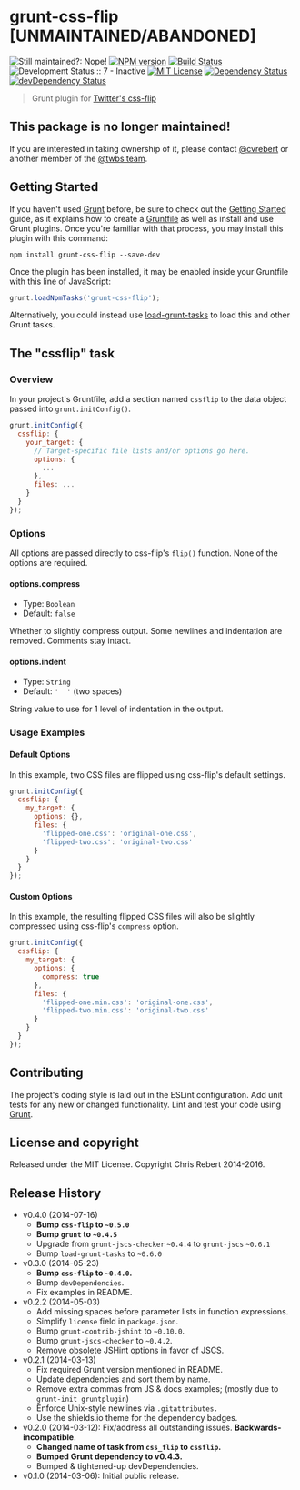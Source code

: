 # grunt-css-flip [UNMAINTAINED/ABANDONED]

![Still maintained?: Nope!](https://img.shields.io/badge/still_maintained%3F-Nope!-red.svg)
[![NPM version](https://img.shields.io/npm/v/grunt-css-flip.svg)](https://www.npmjs.com/package/grunt-css-flip)
[![Build Status](https://img.shields.io/travis/twbs/grunt-css-flip.svg?branch=master)](https://travis-ci.org/twbs/grunt-css-flip)
![Development Status :: 7 - Inactive](https://img.shields.io/badge/maturity-inactive-red.svg "Development Status :: 7 - Inactive")
[![MIT License](https://img.shields.io/npm/l/grunt-css-flip.svg)](https://github.com/twbs/grunt-css-flip/blob/master/LICENSE)
[![Dependency Status](https://img.shields.io/david/twbs/grunt-css-flip.svg)](https://david-dm.org/twbs/grunt-css-flip)
[![devDependency Status](https://img.shields.io/david/dev/twbs/grunt-css-flip.svg)](https://david-dm.org/twbs/grunt-css-flip#info=devDependencies)


> Grunt plugin for [Twitter's css-flip](https://github.com/twitter/css-flip)

## This package is no longer maintained!

If you are interested in taking ownership of it, please contact [@cvrebert](https://github.com/cvrebert) or another member of the [@twbs team](https://github.com/orgs/twbs/people).

## Getting Started

If you haven't used [Grunt](http://gruntjs.com/) before, be sure to check out the [Getting Started](http://gruntjs.com/getting-started) guide, as it explains how to create a [Gruntfile](http://gruntjs.com/sample-gruntfile) as well as install and use Grunt plugins. Once you're familiar with that process, you may install this plugin with this command:

```shell
npm install grunt-css-flip --save-dev
```

Once the plugin has been installed, it may be enabled inside your Gruntfile with this line of JavaScript:

```js
grunt.loadNpmTasks('grunt-css-flip');
```

Alternatively, you could instead use [load-grunt-tasks](https://github.com/sindresorhus/load-grunt-tasks) to load this and other Grunt tasks.

## The "cssflip" task

### Overview
In your project's Gruntfile, add a section named `cssflip` to the data object passed into `grunt.initConfig()`.

```js
grunt.initConfig({
  cssflip: {
    your_target: {
      // Target-specific file lists and/or options go here.
      options: {
        ...
      },
      files: ...
    }
  }
});
```

### Options

All options are passed directly to css-flip's `flip()` function.
None of the options are required.

#### options.compress
* Type: `Boolean`
* Default: `false`

Whether to slightly compress output. Some newlines and indentation are removed. Comments stay intact.

#### options.indent
* Type: `String`
* Default: `'  '` (two spaces)

String value to use for 1 level of indentation in the output.

### Usage Examples

#### Default Options
In this example, two CSS files are flipped using css-flip's default settings.

```js
grunt.initConfig({
  cssflip: {
    my_target: {
      options: {},
      files: {
        'flipped-one.css': 'original-one.css',
        'flipped-two.css': 'original-two.css'
      }
    }
  }
});
```

#### Custom Options
In this example, the resulting flipped CSS files will also be slightly compressed using css-flip's `compress` option.

```js
grunt.initConfig({
  cssflip: {
    my_target: {
      options: {
        compress: true
      },
      files: {
        'flipped-one.min.css': 'original-one.css',
        'flipped-two.min.css': 'original-two.css'
      }
    }
  }
});
```

## Contributing
The project's coding style is laid out in the ESLint configuration. Add unit tests for any new or changed functionality. Lint and test your code using [Grunt](http://gruntjs.com/).

## License and copyright

Released under the MIT License. Copyright Chris Rebert 2014-2016.

## Release History
* v0.4.0 (2014-07-16)
  * **Bump `css-flip` to `~0.5.0`**
  * **Bump `grunt` to `~0.4.5`**
  * Upgrade from `grunt-jscs-checker` `~0.4.4` to `grunt-jscs` `~0.6.1`
  * Bump `load-grunt-tasks` to `~0.6.0`
* v0.3.0 (2014-05-23)
  * **Bump `css-flip` to `~0.4.0`.**
  * Bump `devDependencies`.
  * Fix examples in README.
* v0.2.2 (2014-05-03)
  * Add missing spaces before parameter lists in function expressions.
  * Simplify `license` field in `package.json`.
  * Bump `grunt-contrib-jshint` to `~0.10.0`.
  * Bump `grunt-jscs-checker` to `~0.4.2`.
  * Remove obsolete JSHint options in favor of JSCS.
* v0.2.1 (2014-03-13)
  * Fix required Grunt version mentioned in README.
  * Update dependencies and sort them by name.
  * Remove extra commas from JS & docs examples; (mostly due to `grunt-init gruntplugin`)
  * Enforce Unix-style newlines via `.gitattributes.`
  * Use the shields.io theme for the dependency badges.
* v0.2.0 (2014-03-12): Fix/address all outstanding issues. **Backwards-incompatible**.
  * **Changed name of task from `css_flip` to `cssflip`.**
  * **Bumped Grunt dependency to v0.4.3.**
  * Bumped & tightened-up devDependencies.
* v0.1.0 (2014-03-06): Initial public release.
